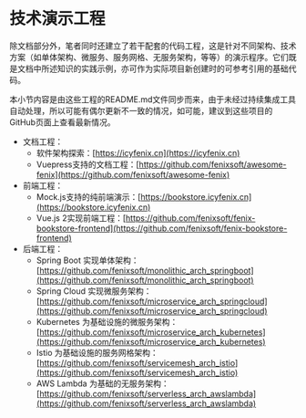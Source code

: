 # 技术演示工程

除文档部分外，笔者同时还建立了若干配套的代码工程，这是针对不同架构、技术方案（如单体架构、微服务、服务网格、无服务架构，等等）的演示程序。它们既是文档中所述知识的实践示例，亦可作为实际项目新创建时的可参考引用的基础代码。

本小节内容是由这些工程的README.md文件同步而来，由于未经过持续集成工具自动处理，所以可能有偶尔更新不一致的情况，如可能，建议到这些项目的GitHub页面上查看最新情况。

- 文档工程：
  - 软件架构探索：[https://icyfenix.cn](https://icyfenix.cn)
  - Vuepress支持的文档工程：[https://github.com/fenixsoft/awesome-fenix](https://github.com/fenixsoft/awesome-fenix)
- 前端工程：
  - Mock.js支持的纯前端演示：[https://bookstore.icyfenix.cn](https://bookstore.icyfenix.cn)
  - Vue.js 2实现前端工程：[https://github.com/fenixsoft/fenix-bookstore-frontend](https://github.com/fenixsoft/fenix-bookstore-frontend)
- 后端工程：
  - Spring Boot 实现单体架构：[https://github.com/fenixsoft/monolithic_arch_springboot](https://github.com/fenixsoft/monolithic_arch_springboot)
  - Spring Cloud 实现微服务架构：[https://github.com/fenixsoft/microservice_arch_springcloud](https://github.com/fenixsoft/microservice_arch_springcloud)
  - Kubernetes 为基础设施的微服务架构：[https://github.com/fenixsoft/microservice_arch_kubernetes](https://github.com/fenixsoft/microservice_arch_kubernetes)
  - Istio 为基础设施的服务网格架构：[https://github.com/fenixsoft/servicemesh_arch_istio](https://github.com/fenixsoft/servicemesh_arch_istio)
  - AWS Lambda 为基础的无服务架构：[https://github.com/fenixsoft/serverless_arch_awslambda](https://github.com/fenixsoft/serverless_arch_awslambda)